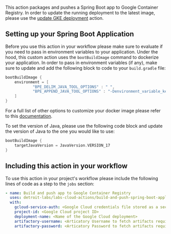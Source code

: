 This action packages and pushes a Spring Boot app to Google Container Registry. In order to update the running deployment to the latest image, please use the
[update GKE deployment](../update-gke-deployment/action.yaml) action.

## Setting up your Spring Boot Application

Before you use this action in your workflow please make sure to evaluate if you need to pass in environment variables to your application. Under the hood, this
custom action uses the `bootBuildImage` command to dockerize your application. In order to pass in environment variables (if any), make sure to update and
add the following block to code to your `build.gradle` file:

```groovy
bootBuildImage {
    environment = [
            "BPE_DELIM_JAVA_TOOL_OPTIONS" : " ",
            "BPE_APPEND_JAVA_TOOL_OPTIONS" : "-Denvironment_variable_key_1=environment_variable_value_1 -Denvironment_variable_key_2=environment_variable_value_2"
    ]
}
```

For a full list of other options to customize your docker image please refer to this [documentation](https://docs.spring.io/spring-boot/docs/current/gradle-plugin/reference/htmlsingle/#build-image.customization).

To set the version of Java, please use the following code block and update the version of Java to the one you would like to use:

```groovy
bootBuildImage {
    targetJavaVersion = JavaVersion.VERSION_17
}
```

## Including this action in your workflow

To use this action in your project's workflow please include the following lines of code as a step to the `jobs` section:

```yaml
- name: Build and push app to Google Container Registry
  uses: detroit-labs/labs-cloud-actions/build-and-push-spring-boot-application@main
  with:
    gcloud-service-auth: <Google Cloud credentials file stored as a secret>
    project-id: <Google Cloud project ID>
    deployment-name: <Name of the Google Cloud deployment>      
    artifactory-username: <Articatory Username to fetch artifacts required by your project>
    artifactory-password: <Articatory Password to fetch artifacts required by your project>
```